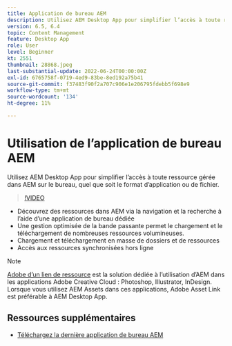 ```yaml
---
title: Application de bureau AEM
description: Utilisez AEM Desktop App pour simplifier l’accès à toute ressource gérée dans AEM sur le bureau, quel que soit le format d’application ou de fichier.
version: 6.5, 6.4
topic: Content Management
feature: Desktop App
role: User
level: Beginner
kt: 2551
thumbnail: 28868.jpeg
last-substantial-update: 2022-06-24T00:00:00Z
exl-id: 6765758f-0719-4ed9-83be-8ed192a75b41
source-git-commit: f37483f90f2a707c906e1e206795fdebb5f698e9
workflow-type: tm+mt
source-wordcount: '134'
ht-degree: 11%

---
```


# Utilisation de l’application de bureau AEM

Utilisez AEM Desktop App pour simplifier l’accès à toute ressource gérée dans AEM sur le bureau, quel que soit le format d’application ou de fichier.

>[!VIDEO](https://video.tv.adobe.com/v/28868/?quality=12&learn=on)

+ Découvrez des ressources dans AEM via la navigation et la recherche à l’aide d’une application de bureau dédiée
+ Une gestion optimisée de la bande passante permet le chargement et le téléchargement de nombreuses ressources volumineuses.
+ Chargement et téléchargement en masse de dossiers et de ressources
+ Accès aux ressources synchronisées hors ligne

>[!NOTE]
>
> [Adobe d’un lien de ressource](./adobe-asset-link.md) est la solution dédiée à l’utilisation d’AEM dans les applications Adobe Creative Cloud : Photoshop, Illustrator, InDesign. Lorsque vous utilisez AEM Assets dans ces applications, Adobe Asset Link est préférable à AEM Desktop App.

## Ressources supplémentaires

+ [Téléchargez la dernière application de bureau AEM](https://experienceleague.adobe.com/docs/experience-manager-desktop-app/using/release-notes.html?lang=fr)
